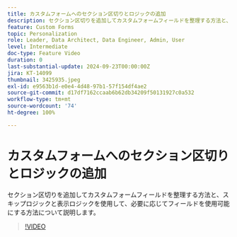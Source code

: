 ```yaml
---
title: カスタムフォームへのセクション区切りとロジックの追加
description: セクション区切りを追加してカスタムフォームフィールドを整理する方法と、スキップロジックと表示ロジックを使用して、必要に応じてフィールドを使用可能にする方法について説明します。
feature: Custom Forms
topic: Personalization
role: Leader, Data Architect, Data Engineer, Admin, User
level: Intermediate
doc-type: Feature Video
duration: 0
last-substantial-update: 2024-09-23T00:00:00Z
jira: KT-14099
thumbnail: 3425935.jpeg
exl-id: e9563b1d-e0e4-4d48-97b1-57f154df4ae2
source-git-commit: d17df7162ccaab6b62db34209f50131927c0a532
workflow-type: tm+mt
source-wordcount: '74'
ht-degree: 100%

---
```


# カスタムフォームへのセクション区切りとロジックの追加

セクション区切りを追加してカスタムフォームフィールドを整理する方法と、スキップロジックと表示ロジックを使用して、必要に応じてフィールドを使用可能にする方法について説明します。

>[!VIDEO](https://video.tv.adobe.com/v/3425935/?quality=12&learn=on&enablevpops)
